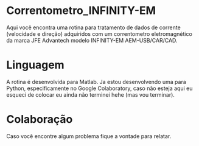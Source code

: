 # Correntometro_INFINITY-EM
  Aqui você encontra uma rotina para tratamento de dados de corrente (velocidade e direção) adquiridos com um correntometro eletromagnético da marca JFE Advantech modelo INFINITY-EM AEM-USB/CAR/CAD.
# Linguagem
  A rotina é desenvolvida para Matlab. Ja estou desenvolvendo uma para Python, especificamente no Google Colaboratory, caso não esteja aqui eu esqueci de colocar eu ainda não terminei hehe (mas vou terminar).
# Colaboração
  Caso você encontre algum problema fique a vontade para relatar.
